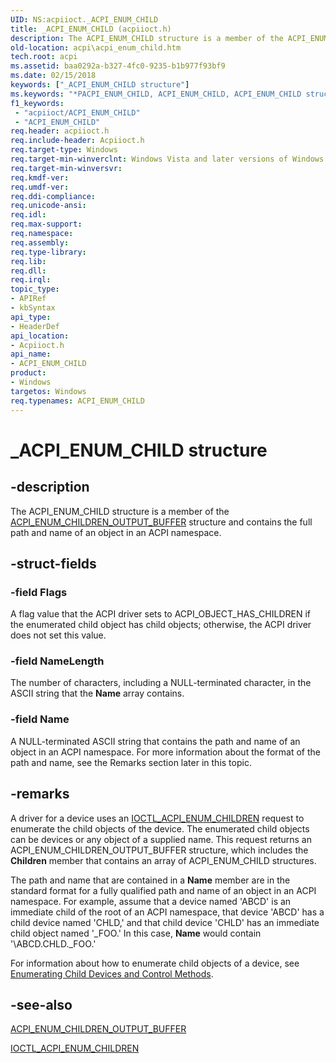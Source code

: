 ```yaml
---
UID: NS:acpiioct._ACPI_ENUM_CHILD
title: _ACPI_ENUM_CHILD (acpiioct.h)
description: The ACPI_ENUM_CHILD structure is a member of the ACPI_ENUM_CHILDREN_OUTPUT_BUFFER structure and contains the full path and name of an object in an ACPI namespace.
old-location: acpi\acpi_enum_child.htm
tech.root: acpi
ms.assetid: baa0292a-b327-4fc0-9235-b1b977f93bf9
ms.date: 02/15/2018
keywords: ["_ACPI_ENUM_CHILD structure"]
ms.keywords: "*PACPI_ENUM_CHILD, ACPI_ENUM_CHILD, ACPI_ENUM_CHILD structure [ACPI Devices], _ACPI_ENUM_CHILD, acpi-meth-eval-ref_7ffcb8d5-da55-4ed9-88db-8f954d01852b.xml, acpi.acpi_enum_child, acpiioct/ACPI_ENUM_CHILD"
f1_keywords:
 - "acpiioct/ACPI_ENUM_CHILD"
 - "ACPI_ENUM_CHILD"
req.header: acpiioct.h
req.include-header: Acpiioct.h
req.target-type: Windows
req.target-min-winverclnt: Windows Vista and later versions of Windows.
req.target-min-winversvr: 
req.kmdf-ver: 
req.umdf-ver: 
req.ddi-compliance: 
req.unicode-ansi: 
req.idl: 
req.max-support: 
req.namespace: 
req.assembly: 
req.type-library: 
req.lib: 
req.dll: 
req.irql: 
topic_type:
- APIRef
- kbSyntax
api_type:
- HeaderDef
api_location:
- Acpiioct.h
api_name:
- ACPI_ENUM_CHILD
product:
- Windows
targetos: Windows
req.typenames: ACPI_ENUM_CHILD
---
```


# _ACPI_ENUM_CHILD structure


## -description


The ACPI_ENUM_CHILD structure is a member of the <a href="https://docs.microsoft.com/windows-hardware/drivers/ddi/acpiioct/ns-acpiioct-_acpi_enum_children_output_buffer">ACPI_ENUM_CHILDREN_OUTPUT_BUFFER</a> structure and contains the full path and name of an object in an ACPI namespace.


## -struct-fields




### -field Flags

A flag value that the ACPI driver sets to ACPI_OBJECT_HAS_CHILDREN if the enumerated child object has child objects; otherwise, the ACPI driver does not set this value.


### -field NameLength

The number of characters, including a NULL-terminated character, in the ASCII string that the <b>Name</b> array contains.


### -field Name

A NULL-terminated ASCII string that contains the path and name of an object in an ACPI namespace. For more information about the format of the path and name, see the Remarks section later in this topic.


## -remarks



A driver for a device uses an <a href="https://docs.microsoft.com/windows-hardware/drivers/ddi/acpiioct/ni-acpiioct-ioctl_acpi_enum_children">IOCTL_ACPI_ENUM_CHILDREN</a> request to enumerate the child objects of the device. The enumerated child objects can be devices or any object of a supplied name. This request returns an ACPI_ENUM_CHILDREN_OUTPUT_BUFFER structure, which includes the <b>Children</b> member that contains an array of ACPI_ENUM_CHILD structures. 

The path and name that are contained in a <b>Name</b> member are in the standard format for a fully qualified path and name of an object in an ACPI namespace. For example, assume that a device named 'ABCD' is an immediate child of the root of an ACPI namespace, that device 'ABCD' has a child device named 'CHLD,' and that child device 'CHLD' has an immediate child object named '_FOO.' In this case, <b>Name</b> would contain '\ABCD.CHLD._FOO.'

For information about how to enumerate child objects of a device, see <a href="https://docs.microsoft.com/windows-hardware/drivers/acpi/enumerating-child-devices-and-control-methods">Enumerating Child Devices and Control Methods</a>.




## -see-also




<a href="https://docs.microsoft.com/windows-hardware/drivers/ddi/acpiioct/ns-acpiioct-_acpi_enum_children_output_buffer">ACPI_ENUM_CHILDREN_OUTPUT_BUFFER</a>



<a href="https://docs.microsoft.com/windows-hardware/drivers/ddi/acpiioct/ni-acpiioct-ioctl_acpi_enum_children">IOCTL_ACPI_ENUM_CHILDREN</a>
 

 

